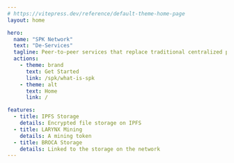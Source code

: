 ```yaml
---
# https://vitepress.dev/reference/default-theme-home-page
layout: home

hero:
  name: "SPK Network"
  text: "De-Services"
  tagline: Peer-to-peer services that replace traditional centralized providers
  actions:
    - theme: brand
      text: Get Started
      link: /spk/what-is-spk
    - theme: alt
      text: Home
      link: /

features:
  - title: IPFS Storage
    details: Encrypted file storage on IPFS
  - title: LARYNX Mining
    details: A mining token
  - title: BROCA Storage
    details: Linked to the storage on the network
---
```


